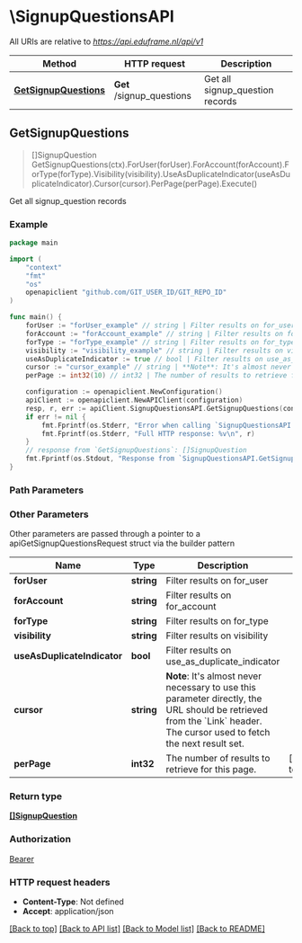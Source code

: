 # \SignupQuestionsAPI

All URIs are relative to *https://api.eduframe.nl/api/v1*

Method | HTTP request | Description
------------- | ------------- | -------------
[**GetSignupQuestions**](SignupQuestionsAPI.md#GetSignupQuestions) | **Get** /signup_questions | Get all signup_question records



## GetSignupQuestions

> []SignupQuestion GetSignupQuestions(ctx).ForUser(forUser).ForAccount(forAccount).ForType(forType).Visibility(visibility).UseAsDuplicateIndicator(useAsDuplicateIndicator).Cursor(cursor).PerPage(perPage).Execute()

Get all signup_question records

### Example

```go
package main

import (
	"context"
	"fmt"
	"os"
	openapiclient "github.com/GIT_USER_ID/GIT_REPO_ID"
)

func main() {
	forUser := "forUser_example" // string | Filter results on for_user (optional)
	forAccount := "forAccount_example" // string | Filter results on for_account (optional)
	forType := "forType_example" // string | Filter results on for_type (optional)
	visibility := "visibility_example" // string | Filter results on visibility (optional)
	useAsDuplicateIndicator := true // bool | Filter results on use_as_duplicate_indicator (optional)
	cursor := "cursor_example" // string | **Note**: It's almost never necessary to use this parameter directly, the URL   should be retrieved from the `Link` header.  The cursor used to fetch the next result set.  (optional)
	perPage := int32(10) // int32 | The number of results to retrieve for this page. (optional) (default to 25)

	configuration := openapiclient.NewConfiguration()
	apiClient := openapiclient.NewAPIClient(configuration)
	resp, r, err := apiClient.SignupQuestionsAPI.GetSignupQuestions(context.Background()).ForUser(forUser).ForAccount(forAccount).ForType(forType).Visibility(visibility).UseAsDuplicateIndicator(useAsDuplicateIndicator).Cursor(cursor).PerPage(perPage).Execute()
	if err != nil {
		fmt.Fprintf(os.Stderr, "Error when calling `SignupQuestionsAPI.GetSignupQuestions``: %v\n", err)
		fmt.Fprintf(os.Stderr, "Full HTTP response: %v\n", r)
	}
	// response from `GetSignupQuestions`: []SignupQuestion
	fmt.Fprintf(os.Stdout, "Response from `SignupQuestionsAPI.GetSignupQuestions`: %v\n", resp)
}
```

### Path Parameters



### Other Parameters

Other parameters are passed through a pointer to a apiGetSignupQuestionsRequest struct via the builder pattern


Name | Type | Description  | Notes
------------- | ------------- | ------------- | -------------
 **forUser** | **string** | Filter results on for_user | 
 **forAccount** | **string** | Filter results on for_account | 
 **forType** | **string** | Filter results on for_type | 
 **visibility** | **string** | Filter results on visibility | 
 **useAsDuplicateIndicator** | **bool** | Filter results on use_as_duplicate_indicator | 
 **cursor** | **string** | **Note**: It&#39;s almost never necessary to use this parameter directly, the URL   should be retrieved from the &#x60;Link&#x60; header.  The cursor used to fetch the next result set.  | 
 **perPage** | **int32** | The number of results to retrieve for this page. | [default to 25]

### Return type

[**[]SignupQuestion**](SignupQuestion.md)

### Authorization

[Bearer](../README.md#Bearer)

### HTTP request headers

- **Content-Type**: Not defined
- **Accept**: application/json

[[Back to top]](#) [[Back to API list]](../README.md#documentation-for-api-endpoints)
[[Back to Model list]](../README.md#documentation-for-models)
[[Back to README]](../README.md)

